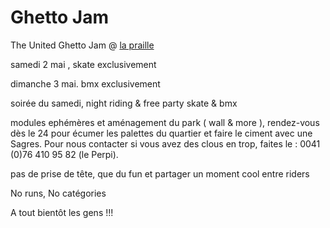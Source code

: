 # Ghetto Jam

The United Ghetto Jam @ [la praille](http://maps.google.com/maps?f=d&amp;source=s_d&amp;saddr=46.180991,6.12888&amp;daddr=&amp;hl=en&amp;geocode=&amp;mra=mi&amp;mrsp=0&amp;sz=17&amp;sll=46.1809,6.128815&amp;sspn=0.005386,0.00957&amp;ie=UTF8&amp;t=h&amp;z=17)

samedi 2 mai , skate exclusivement

dimanche 3 mai. bmx exclusivement

soirée du samedi, night riding & free party skate & bmx

modules ephémères et aménagement du park ( wall & more ), rendez-vous dès le 24 pour écumer les palettes du quartier et faire le ciment avec une Sagres. Pour nous contacter si vous avez des clous en trop, faites le : 0041 (0)76 410 95 82 (le Perpi).

pas de prise de tête, que du fun et partager un moment cool entre riders

No runs, No catégories

A tout bientôt les gens !!!
